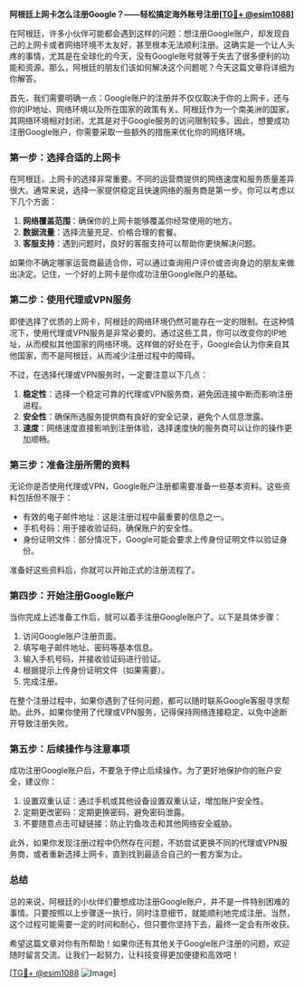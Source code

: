 **阿根廷上网卡怎么注册Google？——轻松搞定海外账号注册[[TG💪+ @esim1088](https://t.me/s/esim1088)]**

在阿根廷，许多小伙伴可能都会遇到这样的问题：想注册Google账户，却发现自己的上网卡或者网络环境不太友好，甚至根本无法顺利注册。这确实是一个让人头疼的事情，尤其是在全球化的今天，没有Google账号就等于失去了很多便利的功能和资源。那么，阿根廷的朋友们该如何解决这个问题呢？今天这篇文章将详细为你解答。

首先，我们需要明确一点：Google账户的注册并不仅仅取决于你的上网卡，还与你的IP地址、网络环境以及所在国家的政策有关。阿根廷作为一个南美洲的国家，其网络环境相对封闭，尤其是对于Google服务的访问限制较多。因此，想要成功注册Google账户，你需要采取一些额外的措施来优化你的网络环境。

### 第一步：选择合适的上网卡

在阿根廷，上网卡的选择非常重要。不同的运营商提供的网络速度和服务质量差异很大。通常来说，选择一家提供稳定且快速网络的服务商是第一步。你可以考虑以下几个方面：

1. **网络覆盖范围**：确保你的上网卡能够覆盖你经常使用的地方。
2. **数据流量**：选择流量充足、价格合理的套餐。
3. **客服支持**：遇到问题时，良好的客服支持可以帮助你更快解决问题。

如果你不确定哪家运营商最适合你，可以通过查询用户评价或咨询身边的朋友来做出决定。记住，一个好的上网卡是你成功注册Google账户的基础。

### 第二步：使用代理或VPN服务

即使选择了优质的上网卡，阿根廷的网络环境仍然可能存在一定的限制。在这种情况下，使用代理或VPN服务是非常必要的。通过这些工具，你可以改变你的IP地址，从而模拟其他国家的网络环境。这样做的好处在于，Google会认为你来自其他国家，而不是阿根廷，从而减少注册过程中的障碍。

不过，在选择代理或VPN服务时，一定要注意以下几点：

1. **稳定性**：选择一个稳定可靠的代理或VPN服务商，避免因连接中断而影响注册进程。
2. **安全性**：确保所选服务提供商有良好的安全记录，避免个人信息泄露。
3. **速度**：网络速度直接影响到注册体验，选择速度快的服务商可以让你的操作更加顺畅。

### 第三步：准备注册所需的资料

无论你是否使用代理或VPN，Google账户注册都需要准备一些基本资料。这些资料包括但不限于：

- 有效的电子邮件地址：这是注册过程中最重要的信息之一。
- 手机号码：用于接收验证码，确保账户的安全性。
- 身份证明文件：部分情况下，Google可能会要求上传身份证明文件以验证身份。

准备好这些资料后，你就可以开始正式的注册流程了。

### 第四步：开始注册Google账户

当你完成上述准备工作后，就可以着手注册Google账户了。以下是具体步骤：

1. 访问Google账户注册页面。
2. 填写电子邮件地址、密码等基本信息。
3. 输入手机号码，并接收验证码进行验证。
4. 根据提示上传身份证明文件（如果需要）。
5. 完成注册。

在整个注册过程中，如果你遇到了任何问题，都可以随时联系Google客服寻求帮助。此外，如果你使用了代理或VPN服务，记得保持网络连接稳定，以免中途断开导致注册失败。

### 第五步：后续操作与注意事项

成功注册Google账户后，不要急于停止后续操作。为了更好地保护你的账户安全，建议你：

1. 设置双重认证：通过手机或其他设备设置双重认证，增加账户安全性。
2. 定期更改密码：定期更换密码，避免密码泄露。
3. 不要随意点击可疑链接：防止钓鱼攻击和其他网络安全威胁。

此外，如果你发现注册过程中仍然存在问题，不妨尝试更换不同的代理或VPN服务商，或者重新选择上网卡，直到找到最适合自己的一套方案为止。

### 总结

总的来说，阿根廷的小伙伴们要想成功注册Google账户，并不是一件特别困难的事情。只要按照以上步骤逐一执行，同时注意细节，就能顺利地完成注册。当然，这个过程可能需要一定的时间和耐心，但只要你坚持下去，最终一定会有所收获。

希望这篇文章对你有所帮助！如果你还有其他关于Google账户注册的问题，欢迎随时留言交流。让我们一起努力，让科技变得更加便捷和高效吧！

[[TG💪+ @esim1088](https://t.me/s/esim1088) ![Image](https://i.postimg.cc/4NQfJmqS/Snipaste-2025-05-13-00-14-12.png)]